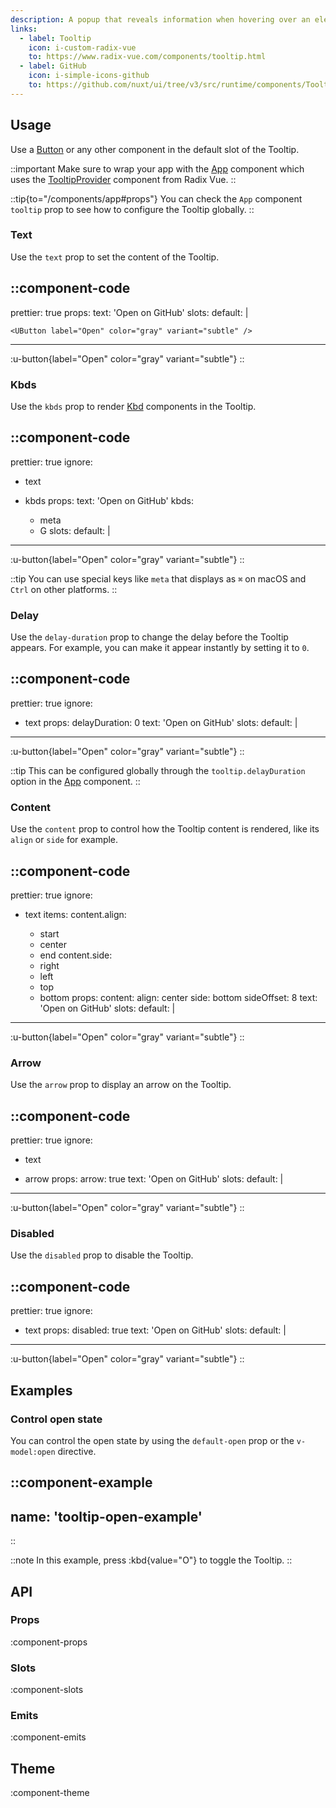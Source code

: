 ```yaml
---
description: A popup that reveals information when hovering over an element.
links:
  - label: Tooltip
    icon: i-custom-radix-vue
    to: https://www.radix-vue.com/components/tooltip.html
  - label: GitHub
    icon: i-simple-icons-github
    to: https://github.com/nuxt/ui/tree/v3/src/runtime/components/Tooltip.vue
---
```


## Usage

Use a [Button](/components/button) or any other component in the default slot of the Tooltip.

::important
Make sure to wrap your app with the [App](/components/app) component which uses the [TooltipProvider](https://www.radix-vue.com/components/tooltip.html#provider) component from Radix Vue.
::

::tip{to="/components/app#props"}
You can check the `App` component `tooltip` prop to see how to configure the Tooltip globally.
::

### Text

Use the `text` prop to set the content of the Tooltip.

::component-code
---
prettier: true
props:
  text: 'Open on GitHub'
slots:
  default: |

    <UButton label="Open" color="gray" variant="subtle" />
---

:u-button{label="Open" color="gray" variant="subtle"}
::

### Kbds

Use the `kbds` prop to render [Kbd](/components/kbd) components in the Tooltip.

::component-code
---
prettier: true
ignore:
  - text
  - kbds
props:
  text: 'Open on GitHub'
  kbds:
    - meta
    - G
slots:
  default: |

    <UButton label="Open" color="gray" variant="subtle" />
---

:u-button{label="Open" color="gray" variant="subtle"}
::

::tip
You can use special keys like `meta` that displays as `⌘` on macOS and `Ctrl` on other platforms.
::

### Delay

Use the `delay-duration` prop to change the delay before the Tooltip appears. For example, you can make it appear instantly by setting it to `0`.

::component-code
---
prettier: true
ignore:
  - text
props:
  delayDuration: 0
  text: 'Open on GitHub'
slots:
  default: |

    <UButton label="Open" color="gray" variant="subtle" />
---

:u-button{label="Open" color="gray" variant="subtle"}
::

::tip
This can be configured globally through the `tooltip.delayDuration` option in the [App](/components/app) component.
::

### Content

Use the `content` prop to control how the Tooltip content is rendered, like its `align` or `side` for example.

::component-code
---
prettier: true
ignore:
  - text
items:
  content.align:
    - start
    - center
    - end
  content.side:
    - right
    - left
    - top
    - bottom
props:
  content:
    align: center
    side: bottom
    sideOffset: 8
  text: 'Open on GitHub'
slots:
  default: |

    <UButton label="Open" color="gray" variant="subtle" />
---

:u-button{label="Open" color="gray" variant="subtle"}
::

### Arrow

Use the `arrow` prop to display an arrow on the Tooltip.

::component-code
---
prettier: true
ignore:
  - text
  - arrow
props:
  arrow: true
  text: 'Open on GitHub'
slots:
  default: |

    <UButton label="Open" color="gray" variant="subtle" />
---

:u-button{label="Open" color="gray" variant="subtle"}
::

### Disabled

Use the `disabled` prop to disable the Tooltip.

::component-code
---
prettier: true
ignore:
  - text
props:
  disabled: true
  text: 'Open on GitHub'
slots:
  default: |

    <UButton label="Open" color="gray" variant="subtle" />
---

:u-button{label="Open" color="gray" variant="subtle"}
::

## Examples

### Control open state

You can control the open state by using the `default-open` prop or the `v-model:open` directive.

::component-example
---
name: 'tooltip-open-example'
---
::

::note
In this example, press :kbd{value="O"} to toggle the Tooltip.
::

## API

### Props

:component-props

### Slots

:component-slots

### Emits

:component-emits

## Theme

:component-theme
